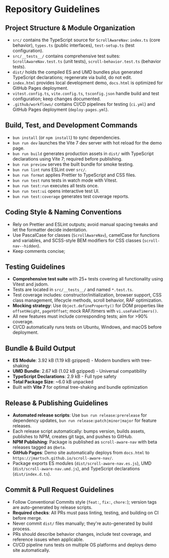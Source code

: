 # Repository Guidelines

## Project Structure & Module Organization
- `src/` contains the TypeScript source for `ScrollAwareNav`: `index.ts` (core behavior), `types.ts` (public interfaces), `test-setup.ts` (test configuration).
- `src/__tests__/` contains comprehensive test suites: `ScrollAwareNav.test.ts` (unit tests), `scroll-behavior.test.ts` (behavior tests).
- `dist/` holds the compiled ES and UMD bundles plus generated TypeScript declarations; regenerate via build, do not edit.
- `index.html` provides local development demo, `docs.html` is optimized for GitHub Pages deployment.
- `vitest.config.ts`, `vite.config.ts`, `tsconfig.json` handle build and test configuration; keep changes documented.
- `.github/workflows/` contains CI/CD pipelines for testing (`ci.yml`) and GitHub Pages deployment (`deploy-pages.yml`).

## Build, Test, and Development Commands
- `bun install` (or `npm install`) to sync dependencies.
- `bun run dev` launches the Vite 7 dev server with hot reload for the demo page.
- `bun run build` generates production assets in `dist/` with TypeScript declarations using Vite 7; required before publishing.
- `bun run preview` serves the built bundle for smoke testing.
- `bun run lint` runs ESLint over `src/`.
- `bun run format` applies Prettier to TypeScript and CSS files.
- `bun run test` runs tests in watch mode with Vitest.
- `bun run test:run` executes all tests once.
- `bun run test:ui` opens interactive test UI.
- `bun run test:coverage` generates test coverage reports.

## Coding Style & Naming Conventions
- Rely on Prettier and ESLint outputs; avoid manual spacing tweaks and let the formatter decide indentation.
- Use PascalCase for classes (`ScrollAwareNav`), camelCase for functions and variables, and SCSS-style BEM modifiers for CSS classes (`scroll-nav--hidden`).
- Keep comments concise;

## Testing Guidelines
- **Comprehensive test suite** with 25+ tests covering all functionality using Vitest and jsdom.
- Tests are located in `src/__tests__/` and named `*.test.ts`.
- Test coverage includes: constructor/initialization, browser support, CSS class management, lifecycle methods, scroll behavior, RAF optimization.
- **Mocking strategy**: Use `Object.defineProperty()` for DOM properties like `offsetHeight`, `pageYOffset`; mock RAF/timers with `vi.useFakeTimers()`.
- All new features must include corresponding tests; aim for >90% coverage.
- CI/CD automatically runs tests on Ubuntu, Windows, and macOS before deployment.

## Bundle & Build Output
- **ES Module**: 3.92 kB (1.19 kB gzipped) - Modern bundlers with tree-shaking
- **UMD Bundle**: 2.67 kB (1.02 kB gzipped) - Universal compatibility
- **TypeScript Declarations**: 2.9 kB - Full type safety
- **Total Package Size**: ~6.0 kB unpacked
- Built with **Vite 7** for optimal tree-shaking and bundle optimization

## Release & Publishing Guidelines
- **Automated release scripts**: Use `bun run release:prerelease` for dependency updates, `bun run release:patch|minor|major` for feature releases.
- Each release script automatically: bumps version, builds assets, publishes to NPM, creates git tags, and pushes to GitHub.
- **NPM Publishing**: Package is published as `scroll-aware-nav` with beta releases tagged as `@beta`.
- **GitHub Pages**: Demo site automatically deploys from `docs.html` to `https://jmartsch.github.io/scroll-aware-nav/`.
- Package exports ES modules (`dist/scroll-aware-nav.es.js`), UMD (`dist/scroll-aware-nav.umd.js`), and TypeScript declarations (`dist/index.d.ts`).

## Commit & Pull Request Guidelines
- Follow Conventional Commits style (`feat:`, `fix:`, `chore:`); version tags are auto-generated by release scripts.
- **Required checks**: All PRs must pass linting, testing, and building on CI before merge.
- Never commit `dist/` files manually; they're auto-generated by build process.
- PRs should describe behavior changes, include test coverage, and reference issues when applicable.
- CI/CD pipeline runs tests on multiple OS platforms and deploys demo site automatically.
